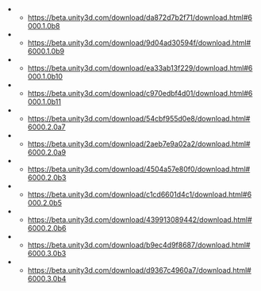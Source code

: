 - - https://beta.unity3d.com/download/da872d7b2f71/download.html#6000.1.0b8
- - https://beta.unity3d.com/download/9d04ad30594f/download.html#6000.1.0b9
- - https://beta.unity3d.com/download/ea33ab13f229/download.html#6000.1.0b10
- - https://beta.unity3d.com/download/c970edbf4d01/download.html#6000.1.0b11
- - https://beta.unity3d.com/download/54cbf955d0e8/download.html#6000.2.0a7
- - https://beta.unity3d.com/download/2aeb7e9a02a2/download.html#6000.2.0a9
- - https://beta.unity3d.com/download/4504a57e80f0/download.html#6000.2.0b3
- - https://beta.unity3d.com/download/c1cd6601d4c1/download.html#6000.2.0b5
- - https://beta.unity3d.com/download/439913089442/download.html#6000.2.0b6
- - https://beta.unity3d.com/download/b9ec4d9f8687/download.html#6000.3.0b3
- - https://beta.unity3d.com/download/d9367c4960a7/download.html#6000.3.0b4